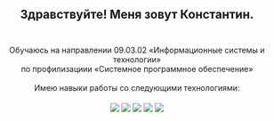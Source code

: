 <h2 align="center">
  Здравствуйте! Меня зовут Константин.<br><br> 
</h1>


<center>
  <span>
    Обучаюсь на направлении 09.03.02 «Информационные системы и технологии»<br> 
    по профилизациии «Системное программное обеспечение»<br><br>
    Имею навыки работы со следующими технологиями:<br><br>
  </span>
  <img align="center" src="https://img.shields.io/badge/java-%23ED8B00.svg?style=for-the-badge&logo=openjdk&logoColor=white">
  <img align="center" src="https://img.shields.io/badge/c++-%2300599C.svg?style=for-the-badge&logo=c%2B%2B&logoColor=white">
  <img align="center" src="https://img.shields.io/badge/-Arduino-00979D?style=for-the-badge&logo=Arduino&logoColor=white">
  <img align="center" src="https://img.shields.io/badge/postgres-%23316192.svg?style=for-the-badge&logo=postgresql&logoColor=white">
  <img align="center" src="https://img.shields.io/badge/Linux-FCC624?style=for-the-badge&logo=linux&logoColor=black">
</center>
